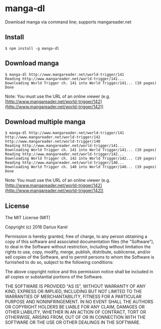 # manga-dl
Download manga via command line; supports mangareader.net

## Install
    $ npm install -g manga-dl

## Download manga
    $ manga-dl http://www.mangareader.net/world-trigger/141
    Reading http://www.mangareader.net/world-trigger/141...
    Downloading World Trigger ch. 141 into World Trigger/141... (19 pages)
    Done

Note: You must use the URL of an online viewer (e.g. [http://www.mangareader.net/world-trigger/142](http://www.mangareader.net/world-trigger/142))

## Download multiple manga
    $ manga-dl http://www.mangareader.net/world-trigger/141 http://www.mangareader.net/world-trigger/142 http://www.mangareader.net/world-trigger/140
    Reading http://www.mangareader.net/world-trigger/141...
    Downloading World Trigger ch. 141 into World Trigger/141... (19 pages)
    Reading http://www.mangareader.net/world-trigger/142...
    Downloading World Trigger ch. 142 into World Trigger/142... (19 pages)
    Reading http://www.mangareader.net/world-trigger/140...
    Downloading World Trigger ch. 140 into World Trigger/140... (19 pages)
    Done

Note: You must use the URL of an online viewer (e.g. [http://www.mangareader.net/world-trigger/142](http://www.mangareader.net/world-trigger/142))

## License

The MIT License (MIT)

Copyright (c) 2016 Darius Karel

Permission is hereby granted, free of charge, to any person obtaining a copy of this software and associated documentation files (the "Software"), to deal in the Software without restriction, including without limitation the rights to use, copy, modify, merge, publish, distribute, sublicense, and/or sell copies of the Software, and to permit persons to whom the Software is furnished to do so, subject to the following conditions:

The above copyright notice and this permission notice shall be included in all copies or substantial portions of the Software.

THE SOFTWARE IS PROVIDED "AS IS", WITHOUT WARRANTY OF ANY KIND, EXPRESS OR IMPLIED, INCLUDING BUT NOT LIMITED TO THE WARRANTIES OF MERCHANTABILITY, FITNESS FOR A PARTICULAR PURPOSE AND NONINFRINGEMENT. IN NO EVENT SHALL THE AUTHORS OR COPYRIGHT HOLDERS BE LIABLE FOR ANY CLAIM, DAMAGES OR OTHER LIABILITY, WHETHER IN AN ACTION OF CONTRACT, TORT OR OTHERWISE, ARISING FROM, OUT OF OR IN CONNECTION WITH THE SOFTWARE OR THE USE OR OTHER DEALINGS IN THE SOFTWARE.